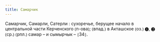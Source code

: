 ```yaml
---
title: Самарчик
---
```


Самарчик, Самарли, Сатерли
: сухоречье, берущее начало в центральной части Керченского ⦅п-ова⦆; ⦅впад.⦆ в Акташское ⦅оз.⦆ ❶, ❷ ⦅ср.⦆ ⦅рпл.⦆ самар – и сымырчык – ⦃З4⦄.
